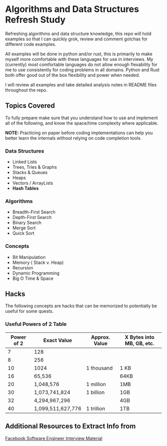 # Algorithms and Data Structures Refresh Study

Refreshing algorithms and data structure knowledge, this repo will hold examples so that I can quickly grok, review and comment gotchas for different code examples.

All examples will be done in python and/or rust, this is primarily to make myself more comfortable with these languages for use in interviews. My (currently) most comfortable languages do not allow enough flexability for me to use consistently for coding problems in all domains. Python and Rust both offer good out of the box flexibility and power when needed.

I will review all examples and take detailed analysis notes in README files throughout the repo.

## Topics Covered

To fully prepare make sure that you understand how to use and implement all of the following, and know the space/time complexity where applicable.

**NOTE:** Practicing on paper before coding implementations can help you better learn the internals without relying on code completion tools.

### Data Structures
* Linked Lists
* Trees, Tries & Graphs
* Stacks & Queues
* Heaps
* Vectors / ArrayLists
* **Hash Tables**

### Algorithms
* Breadth-First Search
* Depth-First Search
* Binary Search
* Merge Sort
* Quick Sort

### Concepts
* Bit Manipulation
* Memory ( Stack v. Heap)
* Recursion
* Dynamic Programming
* Big O Time & Space

## Hacks
The following concepts are hacks that can be memorized to potentially be useful for some quests.

### Useful Powers of 2 Table
| Power of 2 | Exact Value | Approx. Value | X Bytes into MB, GB, etc. |
| ------------- | ------------- | ------------- | ------------- |
| 7  | 128 |||
| 8  | 256 |||
| 10  | 1024 | 1 thousand| 1 KB |
| 16  | 65,536 || 64KB |
| 20  | 1,048,576 |1 million | 1MB |
| 30  | 1,073,741,824 | 1 billion| 1GB |
| 32  | 4,294,967,296 || 4GB |
| 40  | 1,099,511,627,776 | 1 trillion| 1TB|


## Additional Resources to Extract Info from 
[Facebook Software Engineer Interview Material](https://igotanoffer.com/blogs/tech/facebook-software-engineer-interview)
